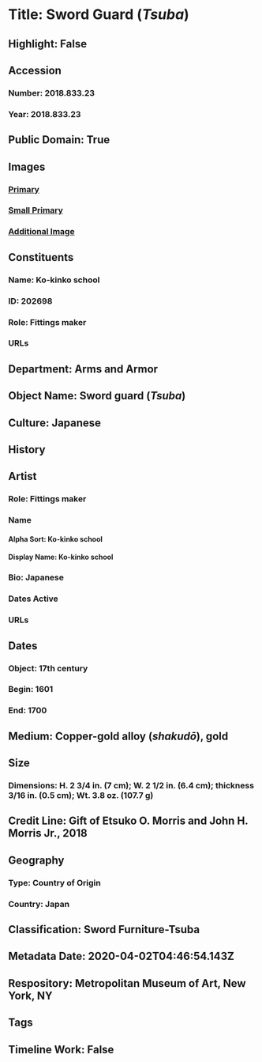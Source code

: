 # Title: Sword Guard (<i>Tsuba</i>)
## Highlight: False
## Accession
### Number: 2018.833.23
### Year: 2018.833.23
## Public Domain: True
## Images
### [Primary](https://images.metmuseum.org/CRDImages/aa/original/LC-L_2004_41_23-001.jpg)
### [Small Primary](https://images.metmuseum.org/CRDImages/aa/web-large/LC-L_2004_41_23-001.jpg)
### [Additional Image](https://images.metmuseum.org/CRDImages/aa/original/LC-L_2004_41_23-002.jpg)
## Constituents
### Name: Ko-kinko school
### ID: 202698
### Role: Fittings maker
### URLs
## Department: Arms and Armor
## Object Name: Sword guard (<i>Tsuba</i>)
## Culture: Japanese
## History
## Artist
### Role: Fittings maker
### Name
#### Alpha Sort: Ko-kinko school
#### Display Name: Ko-kinko school
### Bio: Japanese
### Dates Active
### URLs
## Dates
### Object: 17th century
### Begin: 1601
### End: 1700
## Medium: Copper-gold alloy (<i>shakudō</i>), gold
## Size
### Dimensions: H. 2 3/4 in. (7 cm); W. 2 1/2 in. (6.4 cm); thickness 3/16 in. (0.5 cm); Wt. 3.8 oz. (107.7 g)
## Credit Line: Gift of Etsuko O. Morris and John H. Morris Jr., 2018
## Geography
### Type: Country of Origin
### Country: Japan
## Classification: Sword Furniture-Tsuba
## Metadata Date: 2020-04-02T04:46:54.143Z
## Respository: Metropolitan Museum of Art, New York, NY
## Tags
## Timeline Work: False